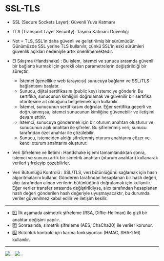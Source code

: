 # SSL-TLS 

- SSL (Secure Sockets Layer): Güvenli Yuva Katmanı
- TLS (Transport Layer Security): Taşıma Katmanı Güvenliği

- Not = TLS, SSL'in daha güvenli ve geliştirilmiş bir sürümüdür. Günümüzde SSL yerine TLS kullanılır, çünkü SSL'in eski sürümleri güvenlik açıkları nedeniyle artık önerilmemektedir.

- El Sıkışma (Handshake) : Bu işlem, istemci ve sunucu arasında güvenli bir bağlantı kurmak için gerekli olan parametrelerin değiştirildiği bir süreçtir.
    - İstemci (genellikle web tarayıcısı) sunucuya bağlanır ve SSL/TLS bağlantısını başlatır.
    - Sunucu, dijital sertifikasını (public key) istemciye gönderir. Bu sertifika, sunucunun kimliğini doğrulamak ve güvenilir bir sertifika otoritesine ait olduğunu belgelemek için kullanılır.
    - İstemci, sunucunun sertifikasını doğrular. Eğer sertifika geçerli ve doğrulanmışsa, istemci sunucunun kimliğine güvenebilir ve iletişimi devam ettirir.
    - İstemci, sunucuya göndermek için bir oturum anahtarı oluşturur ve sunucunun açık anahtarı ile şifreler. Bu şifrelenmiş veri, sunucu tarafından özel anahtar ile çözülebilir.
    - Sunucu, istemciden aldığı şifrelenmiş oturum anahtarını çözer ve kendi oturum anahtarını oluşturur.

- Veri Şifreleme ve İletimi : Handshake işlemi tamamlandıktan sonra, istemci ve sunucu artık bir simetrik anahtarı (oturum anahtarı) kullanarak verileri şifreleyip çözebilirler.

- Veri Bütünlüğü Kontrolü : SSL/TLS, veri bütünlüğünü sağlamak için hash algoritmalarını kullanır. Gönderen tarafından hesaplanan bir hash değeri, alıcı tarafından alınan verilerin bütünlüğünü doğrulamak için kullanılır. Eğer veriler transfer sırasında değiştirildiyse, alıcı tarafından hesaplanan hash değeri gönderilen hash değeriyle uyuşmayacaktır, bu durumda veriler güvenilmez kabul edilir ve iletişim kesilir.

-------------------------------------

- 1️⃣ İlk aşamada asimetrik şifreleme (RSA, Diffie-Hellman) ile gizli bir anahtar değişimi yapılır.
- 2️⃣ Sonrasında, simetrik şifreleme (AES, ChaCha20) ile veriler korunur.
- 3️⃣ Bütünlük kontrolü için karma fonksiyonları (HMAC, SHA-256) kullanılır.

-------------------------------------

![...](/image/2.png)
![...](/image/1.png)
